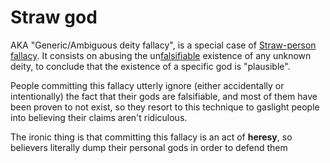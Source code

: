 # Straw god
AKA "Generic/Ambiguous deity fallacy", is a special case of [Straw-person fallacy](https://en.wikipedia.org/wiki/Straw_man). It consists on abusing the un[falsifiable](https://en.wikipedia.org/wiki/Falsifiability) existence of any unknown deity, to conclude that the existence of a specific god is "plausible".

People committing this fallacy utterly ignore (either accidentally or intentionally) the fact that their gods are falsifiable, and most of them have been proven to not exist, so they resort to this technique to gaslight people into believing their claims aren't ridiculous.

The ironic thing is that committing this fallacy is an act of **heresy**, so believers literally dump their personal gods in order to defend them
